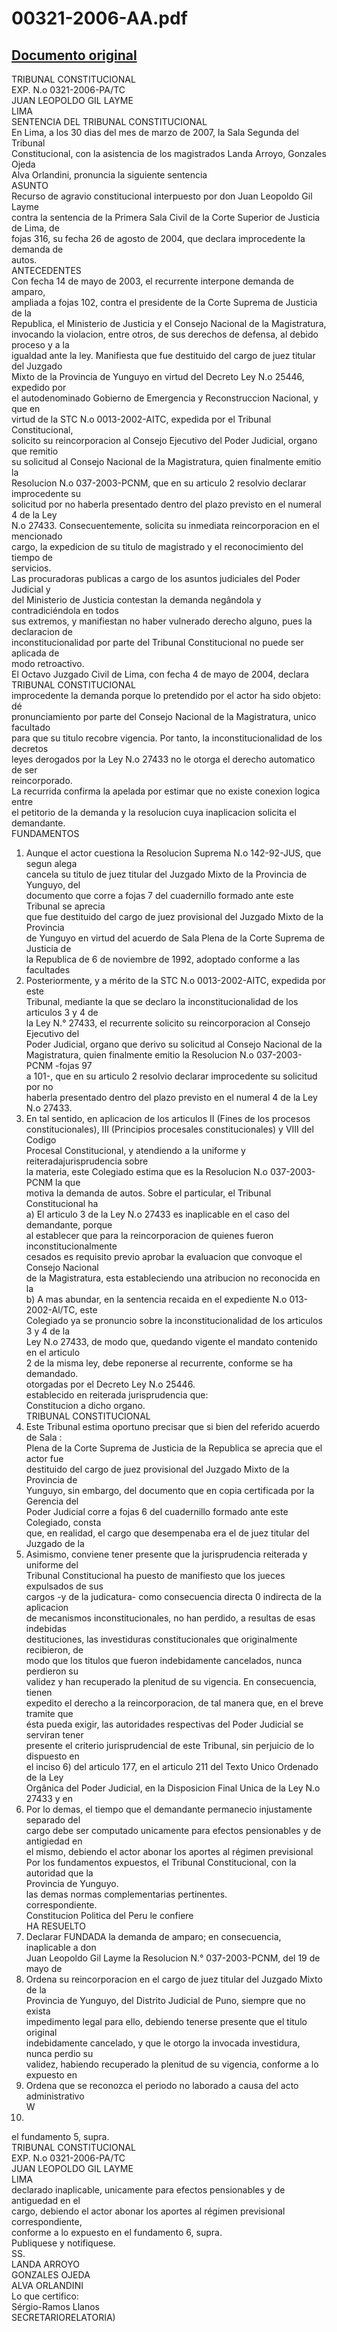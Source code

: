 
00321-2006-AA.pdf
=================
  
[Documento original](https://tc.gob.pe/jurisprudencia/2007/00321-2006-AA.pdf)  
---  
TRIBUNAL CONSTITUCIONAL  
EXP. N.o 0321-2006-PA/TC  
JUAN LEOPOLDO GIL LAYME  
LIMA  
SENTENCIA DEL TRIBUNAL CONSTITUCIONAL  
En Lima, a los 30 dias del mes de marzo de 2007, la Sala Segunda del Tribunal  
Constitucional, con la asistencia de los magistrados Landa Arroyo, Gonzales Ojeda  
Alva Orlandini, pronuncia la siguiente sentencia  
ASUNTO  
Recurso de agravio constitucional interpuesto por don Juan Leopoldo Gil Layme  
contra la sentencia de la Primera Sala Civil de la Corte Superior de Justicia de Lima, de  
fojas 316, su fecha 26 de agosto de 2004, que declara improcedente la demanda de  
autos.  
ANTECEDENTES  
Con fecha 14 de mayo de 2003, el recurrente interpone demanda de amparo,  
ampliada a fojas 102, contra el presidente de la Corte Suprema de Justicia de la  
Republica, el Ministerio de Justicia y el Consejo Nacional de la Magistratura,  
invocando la violacion, entre otros, de sus derechos de defensa, al debido proceso y a la  
igualdad ante la ley. Manifiesta que fue destituido del cargo de juez titular del Juzgado  
Mixto de la Provincia de Yunguyo en virtud del Decreto Ley N.o 25446, expedido por  
el autodenominado Gobierno de Emergencia y Reconstruccion Nacional, y que en  
virtud de la STC N.o 0013-2002-AITC, expedida por el Tribunal Constitucional,  
solicito su reincorporacion al Consejo Ejecutivo del Poder Judicial, organo que remitio  
su solicitud al Consejo Nacional de la Magistratura, quien finalmente emitio la  
Resolucion N.o 037-2003-PCNM, que en su articulo 2 resolvio declarar improcedente su  
solicitud por no haberla presentado dentro del plazo previsto en el numeral 4 de la Ley  
N.o 27433. Consecuentemente, solicita su inmediata reincorporacion en el mencionado  
cargo, la expedicion de su titulo de magistrado y el reconocimiento del tiempo de  
servicios.  
Las procuradoras publicas a cargo de los asuntos judiciales del Poder Judicial y  
del Ministerio de Justicia contestan la demanda negândola y contradiciéndola en todos  
sus extremos, y manifiestan no haber vulnerado derecho alguno, pues la declaracion de  
inconstitucionalidad por parte del Tribunal Constitucional no puede ser aplicada de  
modo retroactivo.  
El Octavo Juzgado Civil de Lima, con fecha 4 de mayo de 2004, declara  
TRIBUNAL CONSTITUCIONAL  
improcedente la demanda porque lo pretendido por el actor ha sido objeto: dé  
pronunciamiento por parte del Consejo Nacional de la Magistratura, unico facultado  
para que su titulo recobre vigencia. Por tanto, la inconstitucionalidad de los decretos  
leyes derogados por la Ley N.o 27433 no le otorga el derecho automatico de ser  
reincorporado.  
La recurrida confirma la apelada por estimar que no existe conexion logica entre  
el petitorio de la demanda y la resolucion cuya inaplicacion solicita el demandante.  
FUNDAMENTOS  
1. Aunque el actor cuestiona la Resolucion Suprema N.o 142-92-JUS, que segun alega  
cancela su titulo de juez titular del Juzgado Mixto de la Provincia de Yunguyo, del  
documento que corre a fojas 7 del cuadernillo formado ante este Tribunal se aprecia  
que fue destituido del cargo de juez provisional del Juzgado Mixto de la Provincia  
de Yunguyo en virtud del acuerdo de Sala Plena de la Corte Suprema de Justicia de  
la Republica de 6 de noviembre de 1992, adoptado conforme a las facultades  
2. Posteriormente, y a mérito de la STC N.o 0013-2002-AITC, expedida por este  
Tribunal, mediante la que se declaro la inconstitucionalidad de los articulos 3 y 4 de  
la Ley N.° 27433, el recurrente solicito su reincorporacion al Consejo Ejecutivo del  
Poder Judicial, organo que derivo su solicitud al Consejo Nacional de la  
Magistratura, quien finalmente emitio la Resolucion N.o 037-2003-PCNM -fojas 97  
a 101-, que en su articulo 2 resolvio declarar improcedente su solicitud por no  
haberla presentado dentro del plazo previsto en el numeral 4 de la Ley N.o 27433.  
3. En tal sentido, en aplicacion de los articulos II (Fines de los procesos  
constitucionales), III (Principios procesales constitucionales) y VIII del Codigo  
Procesal Constitucional, y atendiendo a la uniforme y reiteradajurisprudencia sobre  
la materia, este Colegiado estima que es la Resolucion N.o 037-2003-PCNM la que  
motiva la demanda de autos. Sobre el particular, el Tribunal Constitucional ha  
a) El articulo 3 de la Ley N.o 27433 es inaplicable en el caso del demandante, porque  
al establecer que para la reincorporacion de quienes fueron inconstitucionalmente  
cesados es requisito previo aprobar la evaluacion que convoque el Consejo Nacional  
de la Magistratura, esta estableciendo una atribucion no reconocida en la  
b) A mas abundar, en la sentencia recaida en el expediente N.o 013-2002-Al/TC, este  
Colegiado ya se pronuncio sobre la inconstitucionalidad de los articulos 3 y 4 de la  
Ley N.o 27433, de modo que, quedando vigente el mandato contenido en el articulo  
2 de la misma ley, debe reponerse al recurrente, conforme se ha demandado.  
otorgadas por el Decreto Ley N.o 25446.  
establecido en reiterada jurisprudencia que:  
Constitucion a dicho organo.  
TRIBUNAL CONSTITUCIONAL  
4. Este Tribunal estima oportuno precisar que si bien del referido acuerdo de Sala :  
Plena de la Corte Suprema de Justicia de la Republica se aprecia que el actor fue  
destituido del cargo de juez provisional del Juzgado Mixto de la Provincia de  
Yunguyo, sin embargo, del documento que en copia certificada por la Gerencia del  
Poder Judicial corre a fojas 6 del cuadernillo formado ante este Colegiado, consta  
que, en realidad, el cargo que desempenaba era el de juez titular del Juzgado de la  
5. Asimismo, conviene tener presente que la jurisprudencia reiterada y uniforme del  
Tribunal Constitucional ha puesto de manifiesto que los jueces expulsados de sus  
cargos -y de la judicatura- como consecuencia directa 0 indirecta de la aplicacion  
de mecanismos inconstitucionales, no han perdido, a resultas de esas indebidas  
destituciones, las investiduras constitucionales que originalmente recibieron, de  
modo que los titulos que fueron indebidamente cancelados, nunca perdieron su  
validez y han recuperado la plenitud de su vigencia. En consecuencia, tienen  
expedito el derecho a la reincorporacion, de tal manera que, en el breve tramite que  
ésta pueda exigir, las autoridades respectivas del Poder Judicial se serviran tener  
presente el criterio jurisprudencial de este Tribunal, sin perjuicio de lo dispuesto en  
el inciso 6) del articulo 177, en el articulo 211 del Texto Unico Ordenado de la Ley  
Orgânica del Poder Judicial, en la Disposicion Final Unica de la Ley N.o 27433 y en  
6. Por lo demas, el tiempo que el demandante permanecio injustamente separado del  
cargo debe ser computado unicamente para efectos pensionables y de antigiedad en  
el mismo, debiendo el actor abonar los aportes al régimen previsional  
Por los fundamentos expuestos, el Tribunal Constitucional, con la autoridad que la  
Provincia de Yunguyo.  
las demas normas complementarias pertinentes.  
correspondiente.  
Constitucion Politica del Peru le confiere  
HA RESUELTO  
1. Declarar FUNDADA la demanda de amparo; en consecuencia, inaplicable a don  
Juan Leopoldo Gil Layme la Resolucion N.° 037-2003-PCNM, del 19 de mayo de  
2. Ordena su reincorporacion en el cargo de juez titular del Juzgado Mixto de la  
Provincia de Yunguyo, del Distrito Judicial de Puno, siempre que no exista  
impedimento legal para ello, debiendo tenerse presente que el titulo original  
indebidamente cancelado, y que le otorgo la invocada investidura, nunca perdio su  
validez, habiendo recuperado la plenitud de su vigencia, conforme a lo expuesto en  
3. Ordena que se reconozca el periodo no laborado a causa del acto administrativo  
W  
2003.  
el fundamento 5, supra.  
TRIBUNAL CONSTITUCIONAL  
EXP. N.o 0321-2006-PA/TC  
JUAN LEOPOLDO GIL LAYME  
LIMA  
declarado inaplicable, unicamente para efectos pensionables y de antiguedad en el  
cargo, debiendo el actor abonar los aportes al régimen previsional correspondiente,  
conforme a lo expuesto en el fundamento 6, supra.  
Publiquese y notifiquese.  
SS.  
LANDA ARROYO  
GONZALES OJEDA  
ALVA ORLANDINI  
Lo que certifico:  
Sérgio-Ramos Llanos  
SECRETARIORELATORIA)